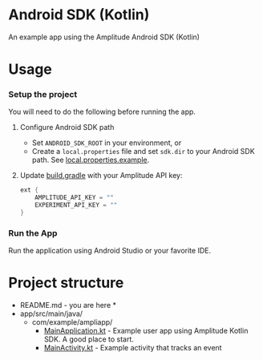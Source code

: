 # Android SDK (Kotlin)
An example app using the Amplitude Android SDK (Kotlin)

# Usage

### Setup the project
You will need to do the following before running the app.

1. Configure Android SDK path
    * Set `ANDROID_SDK_ROOT` in your environment, or
    * Create a `local.properties` file and set `sdk.dir` to your Android SDK path. See [local.properties.example](local.properties.example).


2. Update [build.gradle](build.gradle) with your Amplitude API key:
    ```kotlin
    ext {
        AMPLITUDE_API_KEY = ""
        EXPERIMENT_API_KEY = ""
    }
    ```

### Run the App
Run the application using Android Studio or your favorite IDE.

# Project structure
* README.md - you are here *
* app/src/main/java/
    * com/example/ampliapp/
        * [MainApplication.kt](java/com/amplitude/android/sample/MainApplication.kt) - Example user app using Amplitude Kotlin SDK. A good place to start.
        * [MainActivity.kt](java/com/amplitude/android/sample/MainActivity.kt) - Example activity that tracks an event